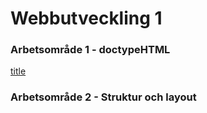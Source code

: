 # Webbutveckling 1



### Arbetsområde 1 - doctypeHTML
[title](https://www.example.com)



### Arbetsområde 2 - Struktur och layout




### 
